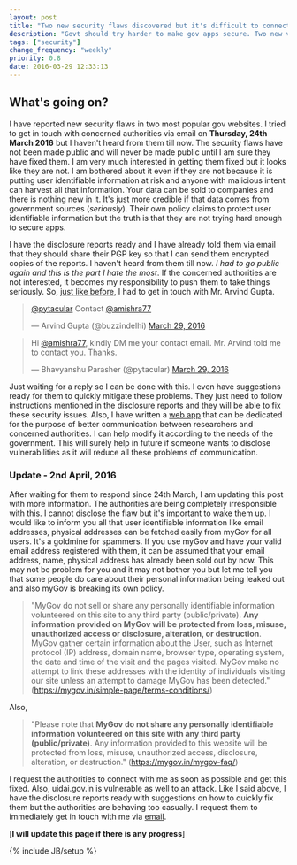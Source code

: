 ```yaml
---
layout: post
title: "Two new security flaws discovered but it's difficult to connect with the authorities"
description: "Govt should try harder to make gov apps secure. Two new vulnerabilities reported but I haven't received any response from the authorities till now."
tags: ["security"]
change_frequency: "weekly"
priority: 0.8
date: 2016-03-29 12:33:13
---
```


## What's going on?

I have reported new security flaws in two most popular gov websites. I tried to get in touch with concerned authorities via email on **Thursday, 24th March 2016** but I haven't heard from them till now. The security flaws have not been made public and will never be made public until I am sure they have fixed them. I am very much interested in getting them fixed but it looks like they are not. I am bothered about it even if they are not because it is putting user identifiable information at risk and anyone with malicious intent can harvest all that information. Your data can be sold to companies and there is nothing new in it. It's just more credible if that data comes from government sources (*seriously*). Their own policy claims to protect user identifiable information but the truth is that they are not trying hard enough to secure apps.

I have the disclosure reports ready and I have already told them via email that they should share their PGP key so that I can send them encrypted copies of the reports. I haven't heard from them till now. *I had to go public again and this is the part I hate the most*. If the concerned authorities are not interested, it becomes my responsibility to push them to take things seriously. So, [just like before](https://bhavyanshu.me/major-security-flaw-pm-app/09/29/2015#disclosure-to-officials), I had to get in touch with Mr. Arvind Gupta.

<blockquote class="twitter-tweet" data-lang="en"><p lang="en" dir="ltr"><a href="https://twitter.com/pytacular">@pytacular</a> Contact <a href="https://twitter.com/amishra77">@amishra77</a></p>&mdash; Arvind Gupta (@buzzindelhi) <a href="https://twitter.com/buzzindelhi/status/714658965703958528">March 29, 2016</a></blockquote>

<blockquote class="twitter-tweet" data-lang="en"><p lang="en" dir="ltr">Hi <a href="https://twitter.com/amishra77">@amishra77</a>, kindly DM me your contact email. Mr. Arvind told me to contact you. Thanks.</p>&mdash; Bhavyanshu Parasher (@pytacular) <a href="https://twitter.com/pytacular/status/714714955287805952">March 29, 2016</a></blockquote>

Just waiting for a reply so I can be done with this. I even have suggestions ready for them to quickly mitigate these problems. They just need to follow instructions mentioned in the disclosure reports and they will be able to fix these security issues. Also, I have written a [web app](https://github.com/bhavyanshu/openvid-sys) that can be dedicated for the purpose of better communication between researchers and concerned authorities. I can help modify it according to the needs of the government. This will surely help in future if someone wants to disclose vulnerabilities as it will reduce all these problems of communication.

### Update - 2nd April, 2016

After waiting for them to respond since 24th March, I am updating this post with more information. The authorities are being completely irresponsible with this. I cannot disclose the flaw but it's important to wake them up. I would like to inform you all that user identifiable information like email addresses, physical addresses can be fetched easily from myGov for all users. It's a goldmine for spammers. If you use myGov and have your valid email address registered with them, it can be assumed that your email address, name, physical address has already been sold out by now. This may not be problem for you and it may not bother you but let me tell you that some people do care about their personal information being leaked out and also myGov is breaking its own policy.

> "MyGov do not sell or share any personally identifiable information volunteered on this site to any third party (public/private). **Any information provided on MyGov will be protected from loss, misuse, unauthorized access or disclosure, alteration, or destruction**. MyGov gather certain information about the User, such as Internet protocol (IP) address, domain name, browser type, operating system, the date and time of the visit and the pages visited. MyGov make no attempt to link these addresses with the identity of individuals visiting our site unless an attempt to damage MyGov has been detected."
(https://mygov.in/simple-page/terms-conditions/)

Also,

> "Please note that **MyGov do not share any personally identifiable information volunteered on this site with any third party (public/private)**. Any information provided to this website will be protected from loss, misuse, unauthorized access, disclosure, alteration, or destruction."
(https://mygov.in/mygov-faq/)

I request the authorities to connect with me as soon as possible and get this fixed. Also, uidai.gov.in is vulnerable as well to an attack. Like I said above, I have the disclosure reports ready with suggestions on how to quickly fix them but the authorities are behaving too casually. I request them to immediately get in touch with me via [email](mail@bhavyanshu.me).

[**I will update this page if there is any progress**]

<script async src="//platform.twitter.com/widgets.js" charset="utf-8"></script>
{% include JB/setup %}
